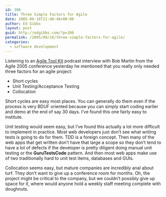 ```yaml
---
id: 106
title: Three Simple Factors for Agile
date: 2005-09-16T21:40:48+00:00
author: Ed Gibbs
layout: post
guid: http://edgibbs.com/?p=106
permalink: /2005/09/16/three-simple-factors-for-agile/
categories:
  - software development
---
```

Listening to an [Agile Tool Kit](http://agiletoolkit.libsyn.com/) podcast interview with Bob Martin from the Agile 2005 conference yesterday he mentioned that you really only needed three factors for an agile project:

  * Short cycles
  * Unit Testing/Acceptance Testing
  * Collocation

Short cycles are easy most places. You can generally do them even if the process is very BDUF oriented because you can simply start coding earlier and demo at the end of say 30 days. I&#8217;ve found this one fairly easy to institute.

Unit testing would seem easy, but I&#8217;ve found this actually a lot more difficult to implement in practice. Most web developers just don&#8217;t see what writing tests is going to do for them. TDD is a foreign concept. Then many of the web apps that get written don&#8217;t have that large a scope so they don&#8217;t tend to have a lot of defects if the developer is pretty diligent doing manual unit testing or the **GuruTestsCode** pattern. And then most web apps make use of two traditionally hard to unit test items, databases and GUIs.

Collocation seems easy, but mature companies are incredibly anal about turf. They don&#8217;t want to give up a conference room for months. Oh, the project might be critical to the company, but we couldn&#8217;t possibly give up space for it, where would anyone hold a weekly staff meeting complete with doughnuts.